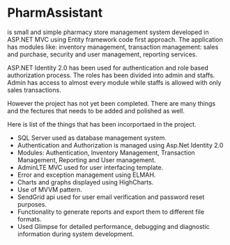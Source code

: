 # PharmAssistant
is small and simple pharmacy store management system developed in ASP.NET MVC using Entity framework code first approach.
The application has modules like: inventory management, transaction management: sales and purchase, security and user management,
reporting services.

ASP.NET Identity 2.0 has been used for authentication and role based authorization process. The roles has been divided into admin and staffs.
Admin has access to almost every module while staffs is allowed with only sales transactions. 

However the project has not yet been completed. There are many things and the fectures that needs to be added and polished as well.

Here is list of the things that has been incorportaed in the project.

- SQL Server used as database management system.
-	Authentication and Authorization is managed using Asp.Net Identity 2.0
- Modules: Authentication, Inventory Management, Transaction Management, Reporting and User management.
-	AdminLTE MVC used for user interfacing template. 
-	Error and exception management using ELMAH.
-	Charts and graphs displayed using HighCharts.
-	Use of MVVM pattern.
-	SendGrid api used for user email verification and password reset purposes.
-	Functionality to generate reports and export them to different file formats.
-	Used Glimpse for detailed performance, debugging and diagnostic information during system development.
